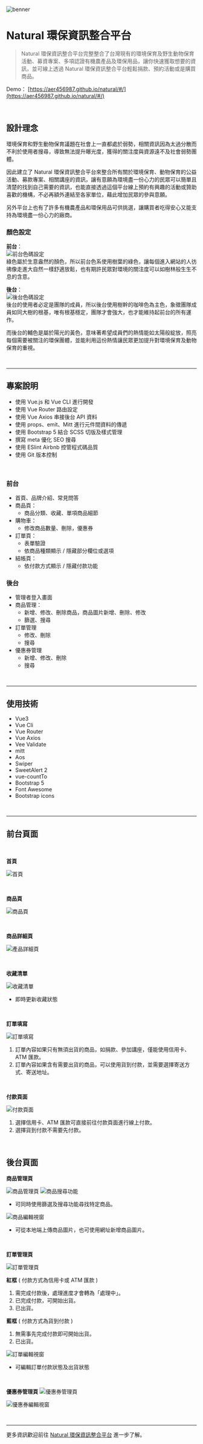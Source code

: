 ![benner](https://i.imgur.com/LOebNpr.jpg)

# **Natural 環保資訊整合平台**
> Natural 環保資訊整合平台完整整合了台灣現有的環境保育及野生動物保育活動、募資專案、多項認證有機農產品及環保用品，讓你快速獲取想要的資訊，並可線上透過 Natural 環保資訊整合平台輕鬆捐款、預約活動或是購買商品。

Demo： [https://aer456987.github.io/natural/#/](https://aer456987.github.io/natural/#/)

<br>

## **設計理念**
環境保育和野生動物保育議題在社會上一直都處於弱勢，相關資訊因為太過分散而不利於使用者搜尋，導致無法提升曝光度，獲得的關注度與資源遠不及社會弱勢團體。

因此建立了 Natural 環保資訊整合平台來整合所有關於環境保育、動物保育的公益活動、募款專案、相關講座的資訊，讓有意願為環境盡一份心力的民眾可以簡單且清楚的找到自己需要的資訊，也能直接透過這個平台線上預約有興趣的活動或贊助喜歡的機構，不必再額外連結至各家單位，藉此增加民眾的參與意願。

另外平台上也有了許多有機農產品和環保用品可供挑選，讓購買者吃得安心又能支持為環境盡一份心力的廠商。

### **顏色設定**
**前台**：<br>
<img src="https://i.imgur.com/d9SWVCg.jpg" alt="前台色碼設定"><br>
綠色屬於生意盎然的顏色，所以前台色系使用樹葉的綠色，讓每個進入網站的人彷彿像走進大自然一樣舒適放鬆，也有期許民眾對環境的關注度可以如樹林般生生不息的含意。

**後台**：<br>
<img src="https://i.imgur.com/ZOeNMeu.jpg" alt="後台色碼設定"><br>
後台的使用者必定是團隊的成員，所以後台使用樹幹的咖啡色為主色，象徵團隊成員如同大樹的根基，唯有根基穩定，團隊才會強大，也才能維持起前台的所有運作。

而後台的輔色是屬於陽光的黃色，意味著希望成員們的熱情能如太陽般綻放，照亮每個需要被關注的環保團體，並能利用這份熱情讓民眾更加提升對環境保育及動物保育的重視。


<br><hr>

## **專案說明**
* 使用 Vue.js 和 Vue CLI 進行開發
* 使用 Vue Router 路由設定
* 使用 Vue Axios 串接後台 API 資料
* 使用 props、emit、Mitt 進行元件間資料的傳遞
* 使用 Bootstrap 5 結合 SCSS 切版及樣式管理
* 撰寫 meta 優化 SEO 搜尋
* 使用 ESlint Airbnb 控管程式碼品質
* 使用 Git 版本控制

<br>

### **前台**
* 首頁、品牌介紹、常見問答
* 商品頁：
  * 商品分類、收藏、單項商品細節
* 購物車：
  * 修改商品數量、刪除，優惠券
* 訂單頁：
  * 表單驗證
  * 依商品種類顯示 / 隱藏部分欄位或選項
* 結帳頁：
  * 依付款方式顯示 / 隱藏付款功能

### **後台**
* 管理者登入畫面
* 商品管理：
  * 新增、修改、刪除商品，商品圖片新增、刪除、修改
  * 篩選、搜尋
* 訂單管理
  * 修改、刪除
  * 搜尋
* 優惠券管理
  * 新增、修改、刪除
  * 搜尋

<br><hr>

## **使用技術**
* Vue3
* Vue Cli
* Vue Router
* Vue Axios
* Vee Validate
* mitt
* Aos
* Swiper
* SweetAlert 2
* vue-countTo
* Bootstrap 5
* Font Awesome
* Bootstrap icons

<br><hr>

## **前台頁面**
<br>

**首頁**

![首頁](https://i.imgur.com/0BTcRHk.jpeg)

<br>

**商品頁**

![商品頁](https://i.imgur.com/IfTxgSY.jpeg)

<br>

**商品詳細頁**

![產品詳細頁](https://i.imgur.com/oGEzQu8.jpeg)

<br>

**收藏清單**

![收藏清單](https://i.imgur.com/IC7vA5w.jpeg)

* 即時更新收藏狀態

<br>

**訂單填寫**

![訂單填寫](https://i.imgur.com/aPTUmtV.jpeg)

1. 訂單內容如果只有無須出貨的商品，如捐款、參加講座，僅能使用信用卡、ATM 匯款。
2. 訂單內容如果含有需要出貨的商品，可以使用貨到付款，並需要選擇寄送方式、寄送地址。

<br>

**付款頁面**

![付款頁面](https://i.imgur.com/4LkFEvB.jpeg)

1. 選擇信用卡、ATM 匯款可直接前往付款頁面進行線上付款。
2. 選擇貨到付款不需要先付款。

<br>

## **後台頁面**

**商品管理頁**

![商品管理頁](https://i.imgur.com/e4B7K5z.jpeg)
![商品搜尋功能](https://i.imgur.com/5IR1RB7.jpeg)

* 可同時使用篩選及搜尋功能尋找特定商品。

![商品編輯視窗](https://i.imgur.com/twCQu6C.jpeg)

* 可從本地端上傳商品圖片，也可使用網址新增商品圖片。

<br>

**訂單管理頁**

![訂單管理頁](https://i.imgur.com/7U7im4W.jpeg)

**紅框** ( 付款方式為信用卡或 ATM 匯款 )

1. 需完成付款後，處理進度才會轉為「處理中」。
2. 已完成付款，可開始出貨。
3. 已出貨。

**藍框** ( 付款方式為貨到付款 )
1. 無需事先完成付款即可開始出貨。
2. 已出貨。

![訂單編輯視窗](https://i.imgur.com/uz9fhI9.jpeg)

* 可編輯訂單付款狀態及出貨狀態

<br>

**優惠券管理頁**
![優惠券管理頁](https://i.imgur.com/r1A7BOK.jpeg)

![優惠券編輯視窗](https://i.imgur.com/4QsdmcR.jpeg)

<br><hr>

更多資訊歡迎前往 [Natural 環保資訊整合平台](https://aer456987.github.io/natural/#/
) 進一步了解。
